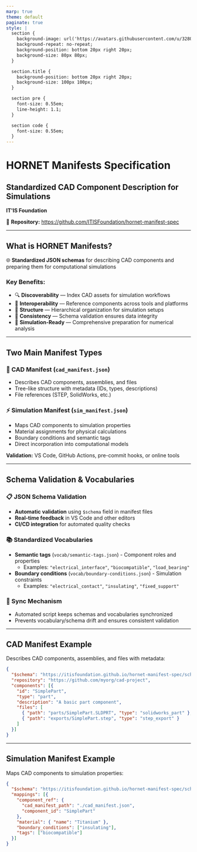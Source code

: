 ```yaml
---
marp: true
theme: default
paginate: true
style: |
  section {
    background-image: url('https://avatars.githubusercontent.com/u/32800832?s=280&v=4');
    background-repeat: no-repeat;
    background-position: bottom 20px right 20px;
    background-size: 80px 80px;
  }

  section.title {
    background-position: bottom 20px right 20px;
    background-size: 100px 100px;
  }

  section pre {
    font-size: 0.55em;
    line-height: 1.1;
  }

  section code {
    font-size: 0.55em;
  }
---
```


<!-- _class: title -->

# HORNET Manifests Specification

## Standardized CAD Component Description for Simulations

**IT'IS Foundation**

📖 **Repository:** https://github.com/ITISFoundation/hornet-manifest-spec

---

## What is HORNET Manifests?

🌐 **Standardized JSON schemas** for describing CAD components and preparing them for computational simulations

### Key Benefits:

- 🔍 **Discoverability** — Index CAD assets for simulation workflows
- 🔄 **Interoperability** — Reference components across tools and platforms
- 📂 **Structure** — Hierarchical organization for simulation setups
- 💾 **Consistency** — Schema validation ensures data integrity
- 🧪 **Simulation-Ready** — Comprehensive preparation for numerical analysis

---

## Two Main Manifest Types

### 📐 CAD Manifest (`cad_manifest.json`)

- Describes CAD components, assemblies, and files
- Tree-like structure with metadata (IDs, types, descriptions)
- File references (STEP, SolidWorks, etc.)

### ⚡ Simulation Manifest (`sim_manifest.json`)

- Maps CAD components to simulation properties
- Material assignments for physical calculations
- Boundary conditions and semantic tags
- Direct incorporation into computational models

**Validation:** VS Code, GitHub Actions, pre-commit hooks, or online tools

---

## Schema Validation & Vocabularies

### 📋 JSON Schema Validation

- **Automatic validation** using `$schema` field in manifest files
- **Real-time feedback** in VS Code and other editors
- **CI/CD integration** for automated quality checks

### 📚 Standardized Vocabularies

- **Semantic tags** (`vocab/semantic-tags.json`) - Component roles and properties
  - Examples: `"electrical_interface"`, `"biocompatible"`, `"load_bearing"`
- **Boundary conditions** (`vocab/boundary-conditions.json`) - Simulation constraints
  - Examples: `"electrical_contact"`, `"insulating"`, `"fixed_support"`

### 🔄 Sync Mechanism

- Automated script keeps schemas and vocabularies synchronized
- Prevents vocabulary/schema drift and ensures consistent validation

---

## CAD Manifest Example

Describes CAD components, assemblies, and files with metadata:

```json
{
  "$schema": "https://itisfoundation.github.io/hornet-manifest-spec/schema/cad_manifest.schema.json",
  "repository": "https://github.com/myorg/cad-project",
  "components": [{
    "id": "SimplePart",
    "type": "part",
    "description": "A basic part component",
    "files": [
      { "path": "parts/SimplePart.SLDPRT", "type": "solidworks_part" },
      { "path": "exports/SimplePart.step", "type": "step_export" }
    ]
  }]
}
```

---

## Simulation Manifest Example

Maps CAD components to simulation properties:

```json
{
  "$schema": "https://itisfoundation.github.io/hornet-manifest-spec/schema/sim_manifest.schema.json",
  "mappings": [{
    "component_ref": {
      "cad_manifest_path": "./cad_manifest.json",
      "component_id": "SimplePart"
    },
    "material": { "name": "Titanium" },
    "boundary_conditions": ["insulating"],
    "tags": ["biocompatible"]
  }]
}
```
